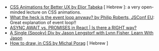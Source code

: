 * [CSS Animations for Better UX by Elior Tabeka](https://www.youtube.com/watch?v=rTrYEJgz6Js&t=2522s) [ Hebrew ]: a very open-minded lecture on CSS animations.
* [What the heck is the event loop anyway? by Philip Roberts, JSConf EU](https://www.youtube.com/watch?v=8aGhZQkoFbQ): Great explanation of event loop!!
* [ASYNC AWAIT vs. PROMISES in React | Is there a RIGHT way?](https://www.youtube.com/watch?v=dCJ1ngvB-po)
* [A Single (Spooky) Div by Jason Lengstorf with Lynn Fisher, Learn With Jason](https://www.youtube.com/watch?v=dlKIOCRnvyc)
* [How to draw, in CSS by Michal Porag](https://www.youtube.com/watch?v=h70HsayzXeo) [ Hebrew ]
